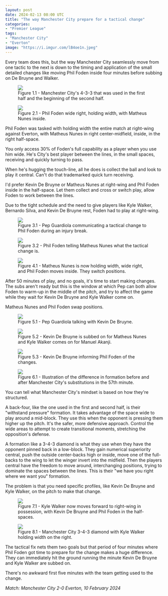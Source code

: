 ```yaml
---
layout: post
date: 2024-02-13 08:00 UTC
title: "The way Manchester City prepare for a tactical change"
categories:
- "Premier League"
tags:
- "Manchester City"
- "Everton"
image: "https://i.imgur.com/lB4oe1n.jpeg"
---
```


Every team does this, but the way Manchester City seamlessly move from one tactic to the next is down to the timing and application of the small detailed changes like moving Phil Foden inside four minutes before subbing on De Bruyne and Walker.

<!---more--->

<figure>
    <img src="https://i.imgur.com/71NuN47.jpeg">
    <figcaption>Figure 1.1 - Manchester City's 4-3-3 that was used in the first half and the beginning of the second half.</figcaption>
</figure> 

<figure>
    <img src="https://i.imgur.com/I4DNheY.jpeg">
    <figcaption>Figure 2.1 - Phil Foden wide right, holding width, with Matheus Nunes inside.</figcaption>
</figure> 

Phil Foden was tasked with holding width the entire match at right-wing against Everton, with Matheus Nunes in right center-midfield, inside, in the right half-space. 

You only access 30% of Foden's full capability as a player when you use him wide. He's City's best player between the lines, in the small spaces, receiving and quickly turning to pass. 

When he's hugging the touch-line, all he does is collect the ball and look to play it central. Can't do that trademarked quick turn receiving. 

I'd prefer Kevin De Bruyne or Matheus Nunes at right-wing and Phil Foden inside in the half-space. Let them collect and cross or switch play, allow Foden to work between the lines.

Due to the tight schedule and the need to give players like Kyle Walker, Bernardo Silva, and Kevin De Bruyne rest, Foden had to play at right-wing. 

<figure>
    <img src="https://i.imgur.com/PN7AKsD.jpg">
    <figcaption>Figure 3.1 - Pep Guardiola communicating a tactical change to Phil Foden during an injury break.</figcaption>
</figure> 

<figure>
    <img src="https://i.imgur.com/7bMXivo.jpeg">
    <figcaption>Figure 3.2 - Phil Foden telling Matheus Nunes what the tactical change is.</figcaption>
</figure> 


<figure>
    <img src="https://i.imgur.com/Xbc6pAu.jpeg">
    <figcaption>Figure 4.1 - Matheus Nunes is now holding width, wide right, and Phil Foden moves inside. They switch positions.</figcaption>
</figure> 

After 50 minutes of play, and no goals, it's time to start making changes. The subs aren't ready but this is the window at which Pep can both allow Foden to warm-up in the middle of the pitch, and try to affect the game while they wait for Kevin De Bruyne and Kyle Walker come on. 

Matheus Nunes and Phil Foden swap positions. 

<figure>
    <img src="https://i.imgur.com/T0cL61K.jpeg">
    <figcaption>Figure 5.1 - Pep Guardiola talking with Kevin De Bruyne.</figcaption>
</figure> 

<figure>
    <img src="https://i.imgur.com/HtsJUwW.jpeg">
    <figcaption>Figure 5.2 - Kevin De Bruyne is subbed on for Matheus Nunes and Kyle Walker comes on for Manuel Akanji.</figcaption>
</figure> 

<figure>
    <img src="https://i.imgur.com/LCUz5hc.jpeg">
    <figcaption>Figure 5.3 - Kevin De Bruyne informing Phil Foden of the changes.</figcaption>
</figure> 

<figure>
    <img src="https://i.imgur.com/LEK37nV.jpeg">
    <figcaption>Figure 6.1 - Illustration of the difference in formation before and after Manchester City's substitutions in the 57th minute.</figcaption>
</figure> 

You can tell what Manchester City's mindset is based on how they're structured. 

A back-four, like the one used in the first and second half, is their "withstand pressure" formation. It takes advantage of the space wide to play around a mid-block. They use this when the opponent is pressing them higher up the pitch. It's the safer, more defensive approach. Control the wide areas to attempt to create transitional moments, stretching the opposition's defense. 

A formation like a 3-4-3 diamond is what they use when they have the opponent pinned back in a low-block. They gain numerical superiority central, push the outside center-backs high or inside, move one of the full-backs to the wing to let the winger invert into the midfield. Then the players central have the freedom to move around, interchanging positions, trying to dominate the spaces between the lines. This is their "we have you right where we want you" formation. 

The problem is that you need specific profiles, like Kevin De Bruyne and Kyle Walker, on the pitch to make that change. 

<figure>
    <img src="https://i.imgur.com/lB4oe1n.jpeg">
    <figcaption>Figure 7.1 - Kyle Walker now moves forward to right-wing in possession, with Kevin De Bruyne and Phil Foden in the half-spaces.</figcaption>
</figure> 

<figure>
    <img src="https://i.imgur.com/hDpBpWk.jpeg">
    <figcaption>Figure 8.1 - Manchester City 3-4-3 diamond with Kyle Walker holding width on the right.</figcaption>
</figure> 

The tactical fix nets them two goals but that period of four minutes where Phil Foden got time to prepare for the change makes a huge difference. They can immediately hit the ground running the minute Kevin De Bruyne and Kyle Walker are subbed on. 

There's no awkward first five minutes with the team getting used to the change.

*Match: Manchester City 2-0 Everton, 10 February 2024*
